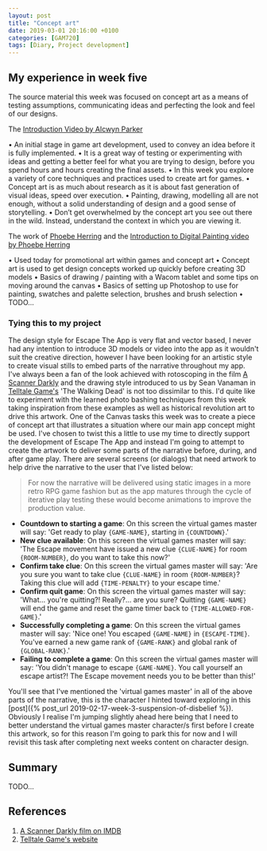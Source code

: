 ```yaml
---
layout: post
title: "Concept art"
date: 2019-03-01 20:16:00 +0100
categories: [GAM720]
tags: [Diary, Project development]
---
```


## My experience in week five

The source material this week was focused on concept art as a means of testing assumptions, communicating ideas and perfecting the look and feel of our designs.

The [Introduction Video by Alcwyn Parker](https://falmouthflexible.instructure.com/courses/296/pages/week-4-introduction?module_item_id=19050)

• An initial stage in game art development, used to convey an idea before it is fully implemented.
• It is a great way of testing or experimenting with ideas and getting a better feel for what you are trying to design, before you spend hours and hours creating the final assets.
• In this week you explore a variety of core techniques and practices used to create art for games.
• Concept art is as much about research as it is about fast generation of visual ideas, speed over execution.
• Painting, drawing, modelling all are not enough, without a solid understanding of design and a good sense of storytelling.
• Don’t get overwhelmed by the concept art you see out there in the wild. Instead, understand the context in which you are viewing it.

The work of [Phoebe Herring](https://phoebeherring.com) and the [Introduction to Digital Painting video by Phoebe Herring](https://falmouthflexible.instructure.com/courses/296/pages/week-5-phoebe-herring-introduction-to-digital-painting?module_item_id=19067)

• Used today for promotional art within games and concept art
• Concept art is used to get design concepts worked up quickly before creating 3D models
• Basics of drawing / painting with a Wacom tablet and some tips on moving around the canvas
• Basics of setting up Photoshop to use for painting, swatches and palette selection, brushes and brush selection
• TODO...

### Tying this to my project

The design style for Escape The App is very flat and vector based, I never had any intention to introduce 3D models or video into the app as it wouldn't suit the creative direction, however I have been looking for an artistic style to create visual stills to embed parts of the narrative throughout my app. I've always been a fan of the look achieved with rotoscoping in the film [A Scanner Darkly](https://www.imdb.com/title/tt0405296) and the drawing style introduced to us by Sean Vanaman in [Telltale Game's](https://telltale.com) 'The Walking Dead' is not too dissimilar to this. I'd quite like to experiment with the learned photo bashing techniques from this week taking inspiration from these examples as well as historical revolution art to drive this artwork. One of the Canvas tasks this week was to create a piece of concept art that illustrates a situation where our main app concept might be used. I've chosen to twist this a little to use my time to directly support the development of Escape The App and instead I'm going to attempt to create the artwork to deliver some parts of the narrative before, during, and after game play. There are several screens (or dialogs) that need artwork to help drive the narrative to the user that I've listed below:

> For now the narrative will be delivered using static images in a more retro RPG game fashion but as the app matures through the cycle of iterative play testing these would become animations to improve the production value.

- **Countdown to starting a game**: On this screen the virtual games master will say: 'Get ready to play `{GAME-NAME}`, starting in `{COUNTDOWN}`.'
- **New clue available**: On this screen the virtual games master will say: 'The Escape movement have issued a new clue `{CLUE-NAME}` for room `{ROOM-NUMBER}`, do you want to take this now?'
- **Confirm take clue**: On this screen the virtual games master will say: 'Are you sure you want to take clue `{CLUE-NAME}` in room `{ROOM-NUMBER}`? Taking this clue will add `{TIME-PENALTY}` to your escape time.'
- **Confirm quit game**: On this screen the virtual games master will say: 'What... you're quitting?! Really?... are you sure? Quitting `{GAME-NAME}` will end the game and reset the game timer back to `{TIME-ALLOWED-FOR-GAME}`.'
- **Successfully completing a game**: On this screen the virtual games master will say: 'Nice one! You escaped `{GAME-NAME}` in `{ESCAPE-TIME}`. You've earned a new game rank of `{GAME-RANK}` and global rank of `{GLOBAL-RANK}`.'
- **Failing to complete a game**: On this screen the virtual games master will say: 'You didn't manage to escape `{GAME-NAME}`. You call yourself an escape artist?! The Escape movement needs you to be better than this!'

You'll see that I've mentioned the 'virtual games master' in all of the above parts of the narrative, this is the character I hinted toward exploring in this [post]({% post_url 2019-02-17-week-3-suspension-of-disbelief %}). Obviously I realise I'm jumping slightly ahead here being that I need to better understand the virtual games master character/s first before I create this artwork, so for this reason I'm going to park this for now and I will revisit this task after completing next weeks content on character design.

## Summary

TODO...

## References

1. [A Scanner Darkly film on IMDB](https://www.imdb.com/title/tt0405296)
2. [Telltale Game's website](https://telltale.com)
